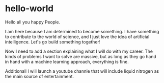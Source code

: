 # hello-world

Hello all you happy People. 

I am here because I am determined to become something. I have something to contribute to the world of science, and I just love the idea of artificial intelligence. Let's go build something together!


Now I need to add a section explaining what I will do with my career.
The kinds of problems I want to solve are massive, but as long as they go hand in hand with a  machine learning approach,
everything is fine. 

Additionall I will launch a youtube channle that will include liquid nitrogen as the main source of entertainment. 
